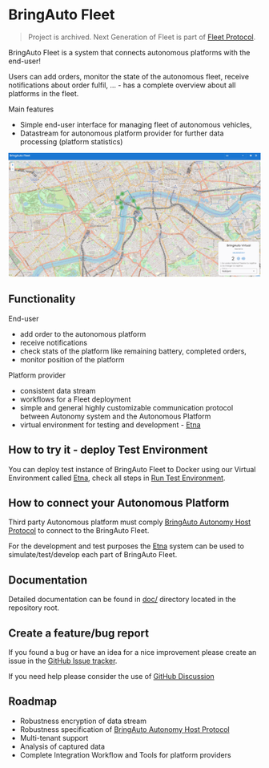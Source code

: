 
# BringAuto Fleet

> Project is archived. Next Generation of Fleet is part of [Fleet Protocol].

BringAuto Fleet is a system that connects autonomous platforms with the end-user!

Users can add orders, monitor the state of the autonomous fleet, receive notifications about order fulfil, ... - has a complete overview about all platforms in the fleet.

Main features

- Simple end-user interface for managing fleet of autonomous vehicles,
- Datastream for autonomous platform provider for further data processing (platform statistics)

![BringAuto Fleet](./doc/gif/Main_Fleet.gif)

## Functionality

End-user

- add order to the autonomous platform
- receive notifications
- check stats of the platform like remaining battery, completed orders,
- monitor position of the platform

Platform provider

- consistent data stream
- workflows for a Fleet deployment
- simple and general highly customizable communication protocol between Autonomy system and the Autonomous Platform
- virtual environment for testing and development - [Etna]

## How to try it - deploy Test Environment

You can deploy test instance of BringAuto Fleet
to Docker using our Virtual Environment called [Etna], check all steps in [Run Test Environment].

## How to connect your Autonomous Platform

Third party Autonomous platform must comply [BringAuto Autonomy Host Protocol]
to connect to the BringAuto Fleet.

For the development and test purposes the [Etna] system can be used to
simulate/test/develop each part of BringAuto Fleet.

## Documentation

Detailed documentation can be found in [doc/] directory located in the repository root.

## Create a feature/bug report

If you found a bug or have an idea for a nice improvement please
create an issue in the [GitHub Issue tracker].

If you need help please consider the use of [GitHub Discussion]

## Roadmap

- Robustness encryption of data stream
- Robustness specification of [BringAuto Autonomy Host Protocol]
- Multi-tenant support
- Analysis of captured data
- Complete Integration Workflow and Tools for platform providers

[Fleet Protocol]: https://github.com/bringauto/fleet-protocol
[Etna]: https://github.com/bringauto/etna
[Run Test Environment]: ./doc/RunTestEnvironment.md
[GitHub Issue tracker]: https://github.com/bringauto/fleet/issues
[GitHub Discussion]: https://github.com/bringauto/fleet/discussions
[BringAuto Autonomy Host Protocol]: https://drive.google.com/drive/folders/1ZE9VRs86QtP6GqTJBl6vRJLmkh1lTEc5
[doc/]: ./doc
